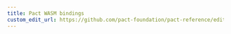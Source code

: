 ```yaml
---
title: Pact WASM bindings
custom_edit_url: https://github.com/pact-foundation/pact-reference/edit/master/rust/pact_wasm/README.md
---
```

<!-- This file has been synced from the pact-foundation/pact-reference repository. Please do not edit it directly. The URL of the source file can be found in the custom_edit_url value above -->
